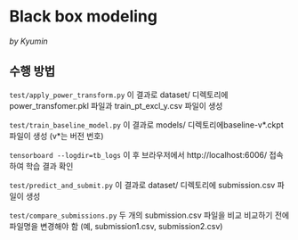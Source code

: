 # Black box modeling
_by Kyumin_

## 수행 방법

`test/apply_power_transform.py`
이 결과로 dataset/ 디렉토리에 power_transfomer.pkl 파일과 train_pt_excl_y.csv 파일이 생성

`test/train_baseline_model.py`
이 결과로 models/ 디렉토리에baseline-v*.ckpt 파일이 생성 (v*는 버전 번호)

`tensorboard --logdir=tb_logs`
이 후 브라우저에서 http://localhost:6006/ 접속하여 학습 결과 확인

`test/predict_and_submit.py`
이 결과로 dataset/ 디렉토리에 submission.csv 파일이 생성

`test/compare_submissions.py`
두 개의 submission.csv 파일을 비교
비교하기 전에 파일명을 변경해야 함 (예, submission1.csv, submission2.csv)

